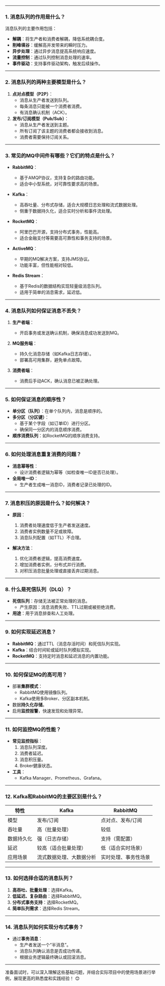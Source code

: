 

---

### **1. 消息队列的作用是什么？**

消息队列的主要作用包括：

- **解耦**：将生产者和消费者解耦，降低系统耦合度。
- **削峰填谷**：缓解高并发带来的瞬时压力。
- **异步处理**：通过异步消息提高系统响应速度。
- **流量控制**：通过队列控制消息处理的速率。
- **事件驱动**：支持事件驱动架构，触发后续操作。

---

### **2. 消息队列的两种主要模型是什么？**

1. **点对点模型（P2P）**：
    - 消息从生产者发送到队列。
    - 每条消息只能被一个消费者消费。
    - 有消息确认机制（ACK）。
2. **发布/订阅模型（Pub/Sub）**：
    - 消息从生产者发送到主题。
    - 所有订阅了该主题的消费者都会接收到消息。
    - 消费者需要保持订阅关系。

---

### **3. 常见的MQ中间件有哪些？它们的特点是什么？**

- **RabbitMQ**：
    
    - 基于AMQP协议，支持复杂的路由功能。
    - 适合中小型系统，对可靠性要求高的场景。
- **Kafka**：
    
    - 高吞吐量、分布式存储，适合大规模日志处理和流式数据处理。
    - 侧重于数据持久化，适合实时分析和事件流处理。
- **RocketMQ**：
    
    - 阿里巴巴开源，支持分布式事务，性能高。
    - 适合金融支付等需要高可靠性和事务支持的场景。
- **ActiveMQ**：
    
    - 早期的MQ解决方案，支持JMS协议。
    - 功能丰富，但性能相对较低。
- **Redis Stream**：
    
    - 基于Redis的数据结构实现轻量级消息队列。
    - 适用于简单的消息需求，延迟低。

---

### **4. 消息队列如何保证消息不丢失？**

1. **生产者端**：
    
    - 开启事务或发送确认机制，确保消息成功发送到MQ。
2. **MQ服务端**：
    
    - 持久化消息存储（如Kafka日志存储）。
    - 部署高可用集群，避免单点故障。
3. **消费者端**：
    
    - 消费后手动ACK，确认消息已被正确处理。

---

### **5. 如何保证消息的顺序性？**

- **单分区（队列）**：在单个队列内，消息是顺序的。
- **多分区（分区键）**：
    - 基于某个字段（如订单ID）进行分区。
    - 确保同一分区内的消息顺序消费。
- **顺序消费队列**：如RocketMQ的顺序消费支持。

---

### **6. 如何处理消息重复消费的问题？**

- **消息幂等性**：
    - 设计消费者逻辑为幂等（如检查唯一ID是否已处理）。
- **全局唯一ID**：
    - 生产者生成唯一消息ID，消费者记录已处理的ID。

---

### **7. 消息积压的原因是什么？如何解决？**

- **原因**：
    
    1. 消费者处理速度低于生产者发送速度。
    2. 消费者实例数量不足或故障。
    3. 消息队列配置（如TTL）不合理。
- **解决方法**：
    
    1. 优化消费者逻辑，提高消费速度。
    2. 增加消费者实例，分布式并行消费。
    3. 对积压消息批量处理或直接丢弃过期消息。

---

### **8. 什么是死信队列（DLQ）？**

- **死信队列**：存储无法被正常处理的消息。
    - 产生原因：消息消费失败、TTL过期或被拒绝消费。
- **用途**：用于消息排查和人工处理。

---

### **9. 如何实现延迟消息？**

- **RabbitMQ**：通过TTL（消息存活时间）和死信队列实现。
- **Kafka**：结合时间轮或延时队列模拟实现。
- **RocketMQ**：支持定时消息和延迟消息的内置功能。

---

### **10. 如何保证MQ的高可用？**

- 部署**集群模式**：
    - RabbitMQ使用镜像队列。
    - Kafka使用多Broker、分区副本机制。
- 数据**持久化存储**。
- 启用**监控报警**，快速发现和处理异常。

---

### **11. 如何监控MQ的性能？**

- **常见监控指标**：
    1. 消息队列深度。
    2. 消费者延迟。
    3. 消息积压量。
    4. Broker健康状态。
- **工具**：
    - Kafka Manager、Prometheus、Grafana。

---

### **12. Kafka和RabbitMQ的主要区别是什么？**

| 特性    | Kafka        | RabbitMQ   |
| ----- | ------------ | ---------- |
| 模型    | 发布/订阅        | 点对点、发布/订阅  |
| 吞吐量   | 高（批量处理）      | 较低         |
| 数据持久化 | 强（日志存储）      | 支持（需配置）    |
| 延迟    | 较高（适合批量处理）   | 低（适合实时场景）  |
| 应用场景  | 流式数据处理、大数据分析 | 实时处理、事务性场景 |

---

### **13. 如何选择合适的消息队列？**

1. **高吞吐、批量处理**：选择Kafka。
2. **低延迟、复杂路由**：选择RabbitMQ。
3. **分布式事务支持**：选择RocketMQ。
4. **简单队列需求**：选择Redis Stream。

---

### **14. 消息队列如何实现分布式事务？**

- 通过**事务消息**：
    - 生产者发送一个“半消息”。
    - 消息队列确认消息是否成功传递。
    - 根据业务逻辑最终确认或回滚消息。

---

准备面试时，可以深入理解这些基础问题，并结合实际项目中的使用场景进行举例，展现更高的熟悉度和实践经验！ 😊